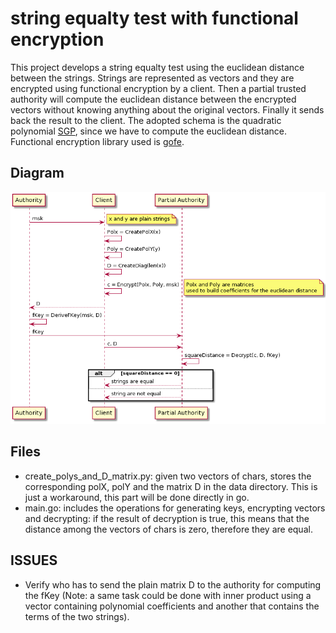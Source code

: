 # string equalty test with functional encryption
This project develops a string equalty test using the euclidean distance between the strings.
Strings are represented as vectors and they are encrypted using functional encryption by a client. Then a partial trusted authority will compute the euclidean distance between the encrypted vectors without knowing anything about the original vectors. Finally it sends back the result to the client.
The adopted schema is the quadratic polynomial [SGP](https://eprint.iacr.org/2018/206.pdf), since we have to compute the euclidean distance. Functional encryption library used is [gofe](https://github.com/fentec-project/gofe).

## Diagram

![](./sequence_eq_test.png) 

## Files
- create_polys_and_D_matrix.py: given two vectors of chars, stores the corresponding polX, polY and the matrix D in the data directory. This is just a workaround, this part will be done directly in go. 
- main.go: includes the operations for generating keys, encrypting vectors and decrypting: if the result of decryption is true, this means that the distance among the vectors of chars is zero, therefore they are equal.   

## ISSUES
- Verify who has to send the plain matrix D to the authority for computing the fKey (Note: a same task could be done with inner product using a vector containing polynomial coefficients and another that contains the terms of the two strings).     



